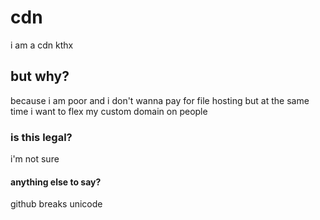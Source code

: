 # cdn
i am a cdn kthx
## but why?
because i am poor and i don't wanna pay for file hosting but at the same time i want to flex my custom domain on people
### is this legal?
i'm not sure
#### anything else to say?
github breaks unicode
